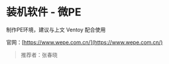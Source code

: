 # 装机软件 - 微PE

制作PE环境，建议与上文 Ventoy 配合使用

官网：[https://www.wepe.com.cn/](https://www.wepe.com.cn/)

> 推荐者：张春晓
